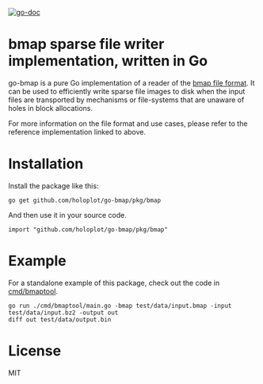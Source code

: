  [![go-doc](https://godoc.org/github.com/holoplot/go-bmap?status.svg)](https://godoc.org/github.com/holoplot/go-bmap)

# bmap sparse file writer implementation, written in Go

go-bmap is a pure Go implementation of a reader of the [bmap file format](https://github.com/intel/bmap-tools).
It can be used to efficiently write sparse file images to disk when the input files are transported by mechanisms
or file-systems that are unaware of holes in block allocations.

For more information on the file format and use cases, please refer to the reference implementation linked to above.

# Installation

Install the package like this:

```
go get github.com/holoplot/go-bmap/pkg/bmap
```

And then use it in your source code.

```
import "github.com/holoplot/go-bmap/pkg/bmap"
```

# Example

For a standalone example of this package, check out the code in [cmd/bmaptool](./cmd/bmaptool/main.go).

```
go run ./cmd/bmaptool/main.go -bmap test/data/input.bmap -input test/data/input.bz2 -output out
diff out test/data/output.bin
```

# License

MIT
